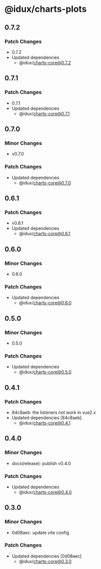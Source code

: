 # @idux/charts-plots

## 0.7.2

### Patch Changes

- 0.7.2
- Updated dependencies
  - @idux/charts-core@0.7.2

## 0.7.1

### Patch Changes

- 0.7.1
- Updated dependencies
  - @idux/charts-core@0.7.1

## 0.7.0

### Minor Changes

- v0.7.0

### Patch Changes

- Updated dependencies
  - @idux/charts-core@0.7.0

## 0.6.1

### Patch Changes

- v0.6.1
- Updated dependencies
  - @idux/charts-core@0.6.1

## 0.6.0

### Minor Changes

- 0.6.0

### Patch Changes

- Updated dependencies
  - @idux/charts-core@0.6.0

## 0.5.0

### Minor Changes

- 0.5.0

### Patch Changes

- Updated dependencies
  - @idux/charts-core@0.5.0

## 0.4.1

### Patch Changes

- 84c8aeb: the listeners not work in vue2.x
- Updated dependencies [84c8aeb]
  - @idux/charts-core@0.4.1

## 0.4.0

### Minor Changes

- docs(release): publish v0.4.0

### Patch Changes

- Updated dependencies
  - @idux/charts-core@0.4.0

## 0.3.0

### Minor Changes

- 0d08aec: update vite config

### Patch Changes

- Updated dependencies [0d08aec]
  - @idux/charts-core@0.3.0
